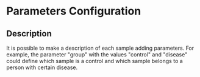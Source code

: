 # Parameters Configuration #

## Description ##

It is possible to make a description of each sample adding parameters. For example, the parameter "group" with the values "control" and "disease" could define which sample is a control and which sample belongs to a person with certain disease.